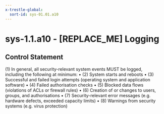 ```yaml
---
x-trestle-global:
  sort-id: sys-01.01.a10
---
```


# sys-1.1.a10 - \[REPLACE_ME\] Logging

## Control Statement

(1) In general, all security-relevant system events MUST be logged, including the following at
minimum:
• (2) System starts and reboots
• (3) Successful and failed login attempts (operating system and application software)
• (4) Failed authorisation checks
• (5) Blocked data flows (violations of ACLs or firewall rules)
• (6) Creation of or changes to users, groups, and authorisations
• (7) Security-relevant error messages (e.g. hardware defects, exceeded capacity limits)
• (8) Warnings from security systems (e.g. virus protection)
